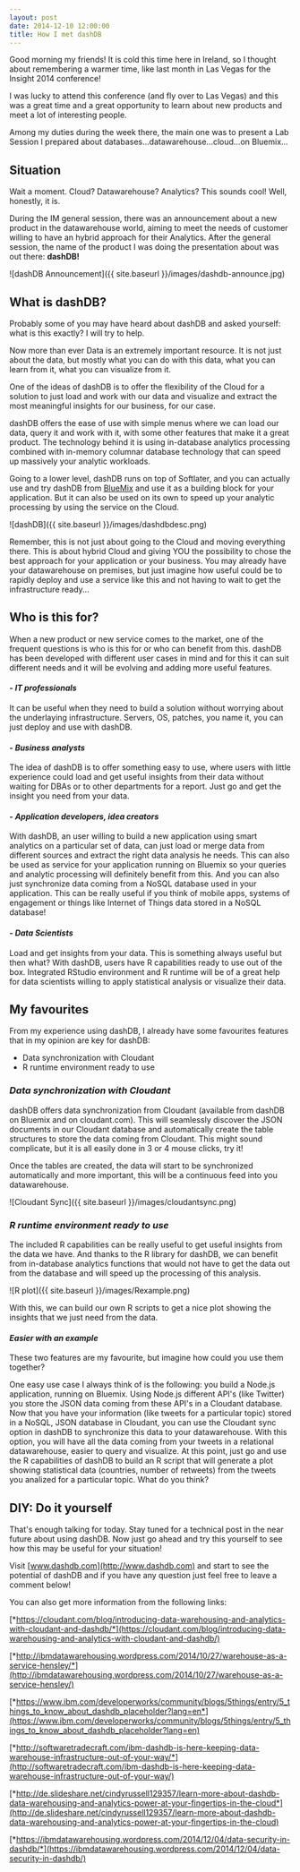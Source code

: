 ```yaml
---
layout: post
date: 2014-12-10 12:00:00
title: How I met dashDB
---
```


Good morning my friends!
It is cold this time here in Ireland, so I thought about remembering a warmer time, like last month in Las Vegas for the Insight 2014 conference!

I was lucky to attend this conference (and fly over to Las Vegas) and this was a great time and a great opportunity to learn about new products and meet a lot of interesting people.

Among my duties during the week there, the main one was to present a Lab Session I prepared about databases...datawarehouse...cloud...on Bluemix...

## **Situation**

Wait a moment. Cloud? Datawarehouse? Analytics? This sounds cool!
Well, honestly, it is.

During the IM general session, there was an announcement about a new product in the datawarehouse world, aiming to meet the needs of customer willing to have an hybrid approach for their Analytics. After the general session, the name of the product I was doing the presentation about was out there: **dashDB!**

![dashDB Announcement]({{ site.baseurl }}/images/dashdb-announce.jpg)


## **What is dashDB?**

Probably some of you may have heard about dashDB and asked yourself: what is this exactly? I will try to help.

Now more than ever Data is an extremely important resource. It is not just about the data, but mostly what you can do with this data, what you can learn from it, what you can visualize from it.

One of the ideas of dashDB is to offer the flexibility of the Cloud for a solution to just load and work with our data and visualize and extract the most meaningful insights for our business, for our case.

dashDB offers the ease of use with simple menus where we can load our data, query it and work with it, with some other features that make it a great product. The technology behind it is using in-database analytics processing combined with in-memory columnar database technology that can speed up massively your analytic workloads.

Going to a lower level, dashDB runs on top of Softlater, and you can actually use and try dashDB from [BlueMix](http://www.bluemix.net) and use it as a building block for your application. But it can also be used on its own to speed up your analytic processing by using the service on the Cloud. 

![dashDB]({{ site.baseurl }}/images/dashdbdesc.png)

Remember, this is not just about going to the Cloud and moving everything there. This is about hybrid Cloud and giving YOU the possibility to chose the best approach for your application or your business. You may already have your datawarehouse on premises, but just imagine how useful could be to rapidly deploy and use a service like this and not having to wait to get the infrastructure ready...

## **Who is this for?**

When a new product or new service comes to the market, one of the frequent questions is who is this for or who can benefit from this. dashDB has been developed with different user cases in mind and for this it can suit different needs and it will be evolving and adding more useful features.

#### - *IT professionals*

It can be useful when they need to build a solution without worrying about the underlaying infrastructure. Servers, OS, patches, you name it, you can just deploy and use with dashDB.

####  - *Business analysts*

The idea of dashDB is to offer something easy to use, where users with little experience could load and get useful insights from their data without waiting for DBAs or to other departments for a report. Just go and get the insight you need from your data.

#### - *Application developers, idea creators*

With dashDB, an user willing to build a new application using smart analytics on a particular set of data, can just load or merge data from different sources and extract the right data analysis he needs. This can also be used as service for your application running on Bluemix so your queries and analytic processing will definitely benefit from this. And you can also just synchronize data coming from a NoSQL database used in your application. This can be really useful if you think of mobile apps, systems of engagement or things like Internet of Things data stored in a NoSQL database!

#### - *Data Scientists*

Load and get insights from your data. This is something always useful but then what? With dashDB, users have R capabilities ready to use out of the box. Integrated RStudio environment and R runtime will be of a great help for data scientists willing to apply statistical analysis or visualize their data.

## **My favourites**

From my experience using dashDB, I already have some favourites features that in my opinion are key for dashDB:

- Data synchronization with Cloudant
- R runtime environment ready to use

### *Data synchronization with Cloudant*

dashDB offers data synchronization from Cloudant (available from dashDB on Bluemix and on cloudant.com). This will seamlessly discover the JSON documents in our Cloudant database and automatically create the table structures to store the data coming from Cloudant. This might sound complicate, but it is all easily done in 3 or 4 mouse clicks, try it!

Once the tables are created, the data will start to be synchronized automatically and more important, this will be a continuous feed into you datawarehouse.

![Cloudant Sync]({{ site.baseurl }}/images/cloudantsync.png)

### *R runtime environment ready to use*

The included R capabilities can be really useful to get useful insights from the data we have. And thanks to the R library for dashDB, we can benefit from in-database analytics functions that would not have to get the data out from the database and will speed up the processing of this analysis. 

![R plot]({{ site.baseurl }}/images/Rexample.png)


With this, we can build our own R scripts to get a nice plot showing the insights that we just need from the data.

#### *Easier with an example*

These two features are my favourite, but imagine how could you use them together?

One easy use case I always think of is the following: you build a Node.js application, running on Bluemix. Using Node.js different API's (like Twitter) you store the JSON data coming from these API's in a Cloudant database. Now that you have your information (like tweets for a particular topic) stored in a NoSQL, JSON database in Cloudant, you can use the Cloudant sync option in dashDB to synchronize this data to your datawarehouse. With this option, you will have all the data coming from your tweets in a relational datawarehouse, easier to query and visualize. At this point, just go and use the R capabilities of dashDB to build an R script that will generate a plot showing statistical data (countries, number of retweets) from the tweets you analized for a particular topic. What do you think?

## **DIY: Do it yourself**

That's enough talking for today. Stay tuned for a technical post in the near future about using dashDB. Now just go ahead and try this yourself to see how this may be useful for your situation!

Visit [www.dashdb.com](http://www.dashdb.com) and start to see the potential of dashDB and if you have any question just feel free to leave a comment below!

You can also get more information from the following links:

[*https://cloudant.com/blog/introducing-data-warehousing-and-analytics-with-cloudant-and-dashdb/*](https://cloudant.com/blog/introducing-data-warehousing-and-analytics-with-cloudant-and-dashdb/)

[*http://ibmdatawarehousing.wordpress.com/2014/10/27/warehouse-as-a-service-hensley/*](http://ibmdatawarehousing.wordpress.com/2014/10/27/warehouse-as-a-service-hensley/)

[*https://www.ibm.com/developerworks/community/blogs/5things/entry/5_things_to_know_about_dashdb_placeholder?lang=en*](https://www.ibm.com/developerworks/community/blogs/5things/entry/5_things_to_know_about_dashdb_placeholder?lang=en)

[*http://softwaretradecraft.com/ibm-dashdb-is-here-keeping-data-warehouse-infrastructure-out-of-your-way/*](http://softwaretradecraft.com/ibm-dashdb-is-here-keeping-data-warehouse-infrastructure-out-of-your-way/)

[*http://de.slideshare.net/cindyrussell129357/learn-more-about-dashdb-data-warehousing-and-analytics-power-at-your-fingertips-in-the-cloud*](http://de.slideshare.net/cindyrussell129357/learn-more-about-dashdb-data-warehousing-and-analytics-power-at-your-fingertips-in-the-cloud)

[*https://ibmdatawarehousing.wordpress.com/2014/12/04/data-security-in-dashdb/*](https://ibmdatawarehousing.wordpress.com/2014/12/04/data-security-in-dashdb/)	




